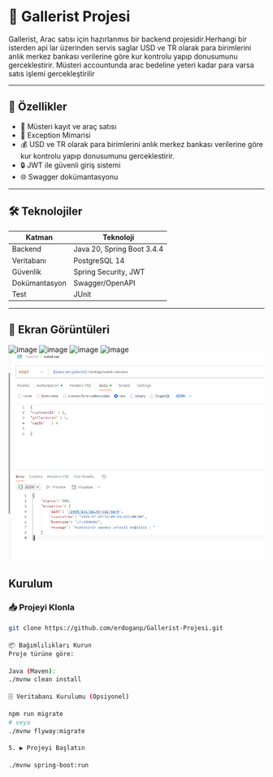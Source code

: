 # 🚗 Gallerist Projesi

Gallerist, Arac satısı için hazırlanmıs bir backend projesidir.Herhangi bir isterden api lar üzerinden servis saglar
USD ve TR olarak para birimlerini anlık merkez bankası verilerine göre kur kontrolu yapıp donusumunu gerceklestirir.
Müsteri accountunda arac bedeline yeteri kadar para varsa satıs işlemi gercekleştirilir

---

## 🚀 Özellikler

- 🚗 Müsteri kayıt ve araç satısı
- 🚨 Exception Mimarisi
- 💰 USD ve TR olarak para birimlerini anlık merkez bankası verilerine göre kur kontrolu yapıp donusumunu gerceklestirir.
- 🔒 JWT ile güvenli giriş sistemi
- 🌐 Swagger dokümantasyonu

---

## 🛠️ Teknolojiler

| Katman | Teknoloji                  |
|--------|----------------------------|
| Backend | Java 20, Spring Boot 3.4.4 |
| Veritabanı | PostgreSQL 14              |
| Güvenlik | Spring Security, JWT       |
| Dokümantasyon | Swagger/OpenAPI            |
| Test | JUnit                      |

---

## 📸 Ekran Görüntüleri
![image](https://github.com/user-attachments/assets/f6b6b30d-5c85-49d2-9a23-414e908ea011)
![image](https://github.com/user-attachments/assets/af8cead4-6550-42e4-b0f9-68f5c9fd66cb)
![image](https://github.com/user-attachments/assets/d3d9daea-26a2-455d-b997-8a3742444882)
![image](https://github.com/user-attachments/assets/71a4e88d-3967-4525-8b70-5e4c32081a48)
![img.png](img.png)


## Kurulum

### 📥 Projeyi Klonla

```bash
git clone https://github.com/erdoganp/Gallerist-Projesi.git

📦 Bağımlılıkları Kurun
Proje türüne göre:

Java (Maven):
./mvnw clean install

🗄️ Veritabanı Kurulumu (Opsiyonel)

npm run migrate
# veya
./mvnw flyway:migrate

5. ▶️ Projeyi Başlatın

./mvnw spring-boot:run 

